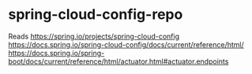 # spring-cloud-config-repo
Reads
https://spring.io/projects/spring-cloud-config
https://docs.spring.io/spring-cloud-config/docs/current/reference/html/
https://docs.spring.io/spring-boot/docs/current/reference/html/actuator.html#actuator.endpoints
